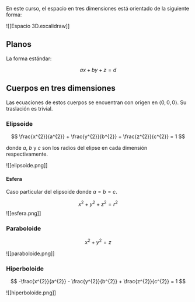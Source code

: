 En este curso, el espacio en tres dimensiones está orientado de la siguiente forma:

![[Espacio 3D.excalidraw]]

## Planos

La forma estándar:

$$
ax + by + z = d
$$

## Cuerpos en tres dimensiones

Las ecuaciones de estos cuerpos se encuentran con origen en $\left< 0, 0, 0 \right>$. Su traslación es trivial.

### Elipsoide

$$
\frac{x^{2}}{a^{2}} + \frac{y^{2}}{b^{2}} + \frac{z^{2}}{c^{2}} = 1
$$

donde $a$, $b$ y $c$ son los radios del elipse en cada dimensión respectivamente.

![[elipsoide.png]]
#### Esfera

Caso particular del elipsoide donde $a = b = c$.

$$
x^{2} + y^{2} + z^{2} = r^{2}
$$
![[esfera.png]]
### Paraboloide

$$
x^{2} + y^{2} = z
$$

![[paraboloide.png]]

### Hiperboloide

$$
-\frac{x^{2}}{a^{2}} - \frac{y^{2}}{b^{2}} + \frac{z^{2}}{c^{2}} = 1
$$

![[hiperboloide.png]]